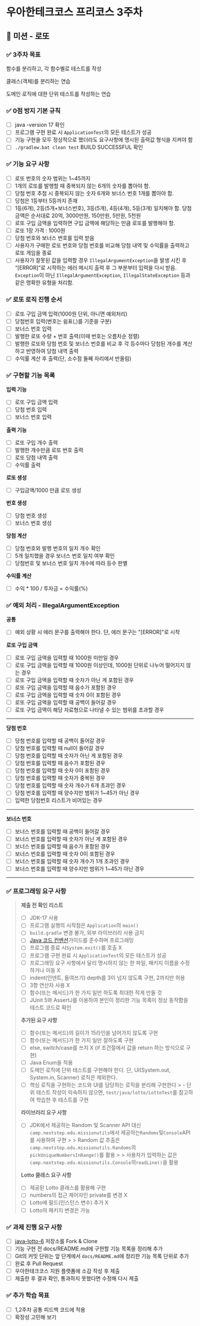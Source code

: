 # 우아한테크코스 프리코스 3주차

## 🧾 미션 - 로또

### ✅ 3주차 목표

함수를 분리하고, 각 함수별로 테스트를 작성

클래스(객체)를 분리하는 연습

도메인 로직에 대한 단위 테스트를 작성하는 연습

### ✅ 0점 방지 기본 규칙

- [ ]  java -version 17 확인
- [ ]  프로그램 구현 완료 시 `ApplicationTest`의 모든 테스트가 성공
- [ ]  기능 구현을 모두 정상적으로 했더라도 요구사항에 명시된 출력값 형식을 지켜야 함
- [ ]  `./gradlew.bat clean test` BUILD SUCCESSFUL 확인

### ✅ 기능 요구 사항

- [ ]  로또 번호의 숫자 범위는 1~45까지
- [ ]  1개의 로또를 발행할 때 중복되지 않는 6개의 숫자를 뽑아야 함.
- [ ]  당첨 번호 추첨 시 중복되지 않는 숫자 6개와 보너스 번호 1개를 뽑아야 함.
- [ ]  당첨은 1등부터 5등까지 존재
- [ ]  1등(6개), 2등(5개+보너스번호), 3등(5개), 4등(4개), 5등(3개) 일치해야 함. 당첨금액은 순서대로 20억, 3000만원, 150만원, 5만원, 5천원
- [ ]  로또 구입 금액을 입력하면 구입 금액에 해당하는 만큼 로또를 발행해야 함.
- [ ]  로또 1장 가격 : 1000원
- [ ]  당첨 번호와 보너스 번호를 입력 받음
- [ ]  사용자가 구매한 로또 번호와 당첨 번호를 비교해 당첨 내역 및 수익률을 출력하고 로또 게임을 종료
- [ ]  사용자가 잘못된 값을 입력할 경우 `IllegalArgumentException`을 발생 시킨 후 “[ERROR]”로 시작하는 에러 메시지 출력 후 그 부분부터 입력을 다시 받음. `Exception`이 아닌 `IllegalArgumentException`, `IllegalStateException` 등과 같은 명확한 유형을 처리함.

### ✅ 로또 로직 진행 순서

- [ ]  로또 구입 금액 입력(1000원 단위, 아니면 예외처리)
- [ ]  당첨번호 입력(번호는 쉼표(,)를 기준을 구분)
- [ ]  보너스 번호 입력
- [ ]  발행한 로또 수량 + 번호 출력(이때 번호는 오름차순 정렬)
- [ ]  발행한 로또와 당첨 번호 및 보너스 번호를 비교 후 각 등수마다 당첨된 개수를 계산하고 반영하여 당첨 내역 출력
- [ ]  수익률 계산 후 출력(단, 소수점 둘째 자리에서 반올림)

### ✅ 구현할 기능 목록

********************입력 기능********************

- [ ]  로또 구입 금액 입력
- [ ]  당첨 번호 입력
- [ ]  보너스 번호 입력

**출력 기능**

- [ ]  로또 구입 개수 출력
- [ ]  발행한 개수만큼 로또 번호 출력
- [ ]  로또 당첨 내역 출력
- [ ]  수익률 출력

**로또 생성**

- [ ]  구입금액/1000 만큼 로또 생성

**번호 생성**

- [ ]  당첨 번호 생성
- [ ]  보너스 번호 생성

**당첨 계산**

- [ ]  당첨 번호와 발행 번호의 일치 개수 확인
- [ ]  5개 일치했을 경우 보너스 번호 일치 여부 확인
- [ ]  당첨번호 및 보너스 번호 일치 개수에 따라 등수 판별

**수익률 계산**

- [ ]  수익 * 100 / 투자금 = 수익률(%)

### ✅ 예외 처리 - IllegalArgumentException

********공통********

- [ ]  예외 상황 시 에러 문구를 출력해야 한다. 단, 에러 문구는 "[ERROR]"로 시작

**********************************로또 구입 금액**********************************

- [ ]  로또 구입 금액을 입력할 때 1000원 미만일 경우
- [ ]  로또 구입 금액을 입력할 때 1000원 이상인데, 1000원 단위로 나누어 떨어지지 않는 경우
- [ ]  로또 구입 금액을 입력할 때 숫자가 아닌 게 포함된 경우
- [ ]  로또 구입 금액을 입력할 때 음수가 포함된 경우
- [ ]  로또 구입 금액을 입력할 때 숫자 0이 포함된 경우
- [ ]  로또 구입 금액을 입력할 때 공백이 들어갈 경우
- [ ]  로또 구입 금액이 해당 자료형으로 나타낼 수 있는 범위를 초과할 경우

---

********************당첨 번호********************

- [ ]  당첨 번호를 입력할 때 공백이 들어갈 경우
- [ ]  당첨 번호를 입력할 때 null이 들어갈 경우
- [ ]  당첨 번호를 입력할 때 숫자가 아닌 게 포함된 경우
- [ ]  당첨 번호를 입력할 때 음수가 포함된 경우
- [ ]  당첨 번호를 입력할 때 숫자 0이 포함된 경우
- [ ]  당첨 번호를 입력할 때 숫자가 중복된 경우
- [ ]  당첨 번호를 입력할 때 숫자 개수가 6개 초과인 경우
- [ ]  당첨 번호를 입력할 때 양수지만 범위가 1~45가 아닌 경우
- [ ]  입력한 당첨번호 리스트가 비어있는 경우

---

******************보너스 번호******************

- [ ]  보너스 번호를 입력할 때 공백이 들어갈 경우
- [ ]  보너스 번호를 입력할 때 숫자가 아닌 게 포함된 경우
- [ ]  보너스 번호를 입력할 때 음수가 포함된 경우
- [ ]  보너스 번호를 입력할 때 숫자 0이 포함된 경우
- [ ]  보너스 번호를 입력할 때 숫자 개수가 1개 초과인 경우
- [ ]  보너스 번호를 입력할 때 양수지만 범위가 1~45가 아닌 경우

---

### ✅ 프로그래밍 요구 사항

> **제출 전 확인 리스트**
>
> - [ ]  JDK-17 사용
> - [ ]  프로그램 실행의 시작점은 `Application`의 `main()`
> - [ ]  `build.gradle` 변경 불가, 외부 라이브러리 사용 금지
> - [ ]  [Java 코드 컨벤션](https://github.com/woowacourse/woowacourse-docs/tree/master/styleguide/java)가이드를 준수하며 프로그래밍
> - [ ]  프로그램 종료 시`System.exit()`를 호출 X
> - [ ]  프로그램 구현 완료 시 `ApplicationTest`의 모든 테스트가 성공
> - [ ]  프로그래밍 요구 사항에서 달리 명시하지 않는 한 파일, 패키지 이름을 수정하거나 이동 X
> - [ ]  indent(인덴트, 들여쓰기) depth를 3이 넘지 않도록 구현, 2까지만 허용
> - [ ]  3항 연산자 사용 X
> - [ ]  함수(또는 메서드)가 한 가지 일만 하도록 최대한 작게 만들 것
> - [ ]  JUnit 5와 AssertJ를 이용하여 본인이 정리한 기능 목록이 정상 동작함을 테스트 코드로 확인
>
> **추가된 요구 사항**
>
> - [ ]  함수(또는 메서드)의 길이가 15라인을 넘어가지 않도록 구현
> - [ ]  함수(또는 메서드)가 한 가지 일만 잘하도록 구현
> - [ ]  else, switch/case를 쓰지 X (if 조건절에서 값을 return 하는 방식으로 구현)
> - [ ]  Java Enum을 적용
> - [ ]  도메인 로직에 단위 테스트를 구현해야 한다. 단, UI(System.out, System.in, Scanner) 로직은 제외한다.
> - [ ]  핵심 로직을 구현하는 코드와 UI를 담당하는 로직을 분리해 구현한다
    >     - 단위 테스트 작성이 익숙하지 않으면, `test/java/lotto/LottoTest`를 참고하여 학습한 후 테스트를 구현
>
>  **라이브러리 요구 사항**
>
> - [ ]  JDK에서 제공하는 Random 및 Scanner API 대신`camp.nextstep.edu.missionutils`에서 제공하는`Randoms`및`Console`API를 사용하여 구현
    >
    >     Random 값 추출은`camp.nextstep.edu.missionutils.Randoms`의`pickUniqueNumbersInRange()`를 활용
    >
    >     사용자가 입력하는 값은`camp.nextstep.edu.missionutils.Console`의`readLine()`을 활용
>
>
> **Lotto 클래스 요구 사항**
>
> - [ ]  제공된 Lotto 클래스를 활용해 구현
> - [ ]  numbers의 접근 제어자인 private를 변경 X
> - [ ]  Lotto에 필드(인스턴스 변수) 추가 X
> - [ ]  Lotto의 패키지 변경은 가능

### ✅ 과제 진행 요구 사항

- [ ]  [java-lotto-6](https://github.com/woowacourse-precourse/java-lotto-6) 저장소를 Fork & Clone
- [ ]  기능 구현 전 docs/README.md에 구현할 기능 목록을 정리해 추가
- [ ]  Git의 커밋 단위는 앞 단계에서 `docs/README.md`에 정리한 기능 목록 단위로 추가
- [ ]  완료 후 Pull Request
- [ ]  우아한테크코스 지원 플랫폼에 소감 작성 후 제출
- [ ]  제출한 후 결과 확인, 통과하지 못했다면 수정해 다시 제출

### ✅ 추가 학습 목표

- [ ]  1,2주차 공통 피드백 코드에 적용
- [ ]  확장성 고민해 보기